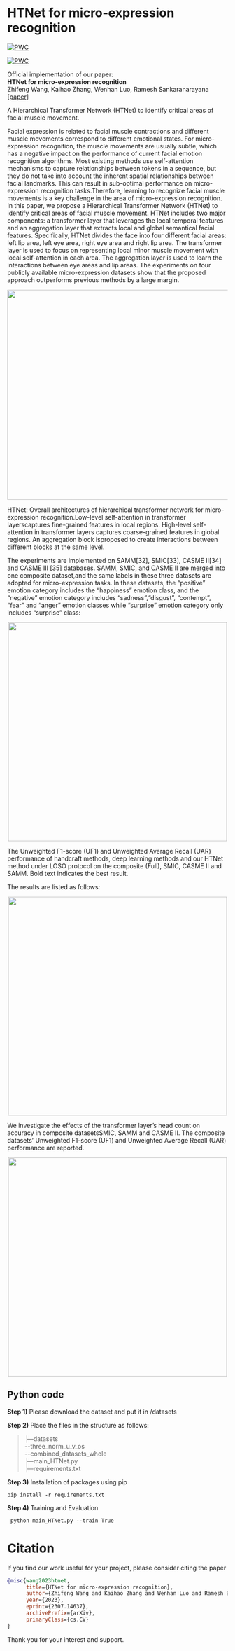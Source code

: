 # HTNet for micro-expression recognition
[![PWC](https://img.shields.io/endpoint.svg?url=https://paperswithcode.com/badge/htnet-for-micro-expression-recognition/micro-expression-recognition-on-casme3)](https://paperswithcode.com/sota/micro-expression-recognition-on-casme3?p=htnet-for-micro-expression-recognition)

[![PWC](https://img.shields.io/endpoint.svg?url=https://paperswithcode.com/badge/htnet-for-micro-expression-recognition/micro-expression-recognition-on-casme-ii-1)](https://paperswithcode.com/sota/micro-expression-recognition-on-casme-ii-1?p=htnet-for-micro-expression-recognition)

Official implementation of our paper:  
**HTNet for micro-expression recognition**  
Zhifeng Wang, Kaihao Zhang, Wenhan Luo, Ramesh Sankaranarayana 
[[paper]](https://arxiv.org/abs/2307.14637)

A  Hierarchical Transformer Network (HTNet) to identify critical areas of facial muscle movement.

Facial expression is related to facial muscle contractions and different muscle movements correspond to different emotional states.  For micro-expression recognition, the muscle movements are usually subtle, which has a negative impact on the performance of current facial emotion recognition algorithms.  Most existing methods use self-attention mechanisms  to capture relationships between tokens in a sequence, but they do not take into account the inherent spatial relationships between facial landmarks. This can result in sub-optimal performance on  micro-expression recognition tasks.Therefore, learning to recognize facial muscle movements is a key challenge in the area of micro-expression recognition.  In this paper, we propose a Hierarchical Transformer Network (HTNet) to identify critical areas of facial muscle movement.  HTNet includes two major components: a transformer layer that leverages the local temporal features and an aggregation layer that extracts local and global semantical facial features.  Specifically, HTNet divides the face into four different facial areas: left lip area, left eye area, right eye area and right lip area.  The transformer layer is used to focus on representing local minor muscle movement with local self-attention in each area.  The aggregation layer is used to learn the interactions between eye areas and lip areas. The experiments on four publicly available micro-expression datasets show that the proposed approach outperforms previous methods by a large margin.

<p align="center">
  <img src="https://github.com/wangzhifengharrison/HTNet/blob/master/images/micro-architecture.png" width="700" height="480"/>
</p>
HTNet: Overall architectures of hierarchical transformer network for micro-expression recognition.Low-level self-attention in transformer layerscaptures fine-grained features in local regions. High-level self-attention in transformer layers captures coarse-grained features in global regions. An aggregation block isproposed to create interactions between different blocks at the same level.

The experiments are implemented on SAMM[32], SMIC[33], CASME II[34] and CASME III [35] databases. SAMM, SMIC, and CASME II are merged into one composite dataset,and the same labels in these three datasets are adopted for micro-expression tasks. In these datasets, the “positive” emotion category includes the “happiness” emotion class, and the “negative” emotion category includes “sadness”,“disgust”, “contempt”, “fear” and “anger”
emotion classes while “surprise” emotion category only includes “surprise” class:
<p align="center">
<img src="https://github.com/wangzhifengharrison/HTNet/blob/master/images/datasets.png" width="500" />
</p>

The Unweighted F1-score (UF1) and Unweighted Average Recall (UAR) performance of handcraft methods, deep learning methods and our HTNet method under LOSO protocol on the composite (Full), SMIC, CASME II and SAMM. Bold text indicates the best result.

The results are listed as follows:
<p align="center">
  <img src="https://github.com/wangzhifengharrison/HTNet/blob/master/images/state_of_art.png" width="500" />
</p>


We investigate the effects of the transformer layer’s head count on accuracy in composite datasetsSMIC, SAMM and CASME II. The composite datasets’ Unweighted F1-score (UF1) and Unweighted Average Recall (UAR) performance are reported.
<p align="center">
<img src="https://github.com/wangzhifengharrison/HTNet/blob/master/images/effects_trasformer.png" width="500"/>
</p>

## Python code


<b>Step 1)</b> Please download the dataset and put it in /datasets

<b>Step 2)</b> Place the files in the structure as follows:
>├─datasets <br>
>--three_norm_u_v_os <br>
>--combined_datasets_whole <br>
>├─main_HTNet.py <br>
>├─requirements.txt <br>

<b>Step 3)</b> Installation of packages using pip

``` pip install -r requirements.txt ```

<b>Step 4)</b> Training and Evaluation

``` python main_HTNet.py --train True```

# Citation
If you find our work useful for your project, please consider citing the paper<br>
```bibtex
@misc{wang2023htnet,
      title={HTNet for micro-expression recognition}, 
      author={Zhifeng Wang and Kaihao Zhang and Wenhan Luo and Ramesh Sankaranarayana},
      year={2023},
      eprint={2307.14637},
      archivePrefix={arXiv},
      primaryClass={cs.CV}
}
```
Thank you for your interest and support.
